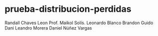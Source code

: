 
# prueba-distribucion-perdidas
Randall Chaves Leon
Prof. Maikol Solís. 
Leonardo Blanco
Brandon Guido
Dani
Leandro  Morera
Daniel Núñez Vargas
